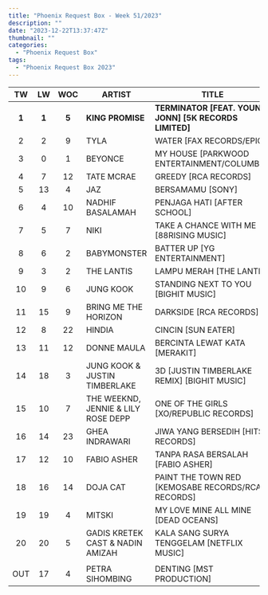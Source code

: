 ```yaml
---
title: "Phoenix Request Box - Week 51/2023"
description: ""
date: "2023-12-22T13:37:47Z"
thumbnail: ""
categories:
  - "Phoenix Request Box"
tags:
  - "Phoenix Request Box 2023"
---
```

<!--more-->
|TW|LW|WOC|ARTIST|TITLE|PEAK|PTW|
|:----:|:----:|:----:|----|----|:----:|:----:|
|**1**|**1**|**5**|**KING PROMISE**|**TERMINATOR [FEAT. YOUNG JONN] [5K RECORDS LIMITED]**|**1**|**7600**|
|2|2|9|TYLA|WATER [FAX RECORDS/EPIC]|2|2070|
|3|0|1|BEYONCE|MY HOUSE [PARKWOOD ENTERTAINMENT/COLUMBIA]|3|1640|
|4|7|12|TATE MCRAE|GREEDY [RCA RECORDS]|1|1595|
|5|13|4|JAZ|BERSAMAMU [SONY]|5|1551|
|6|4|10|NADHIF BASALAMAH|PENJAGA HATI [AFTER SCHOOL]|1|1460|
|7|5|7|NIKI|TAKE A CHANCE WITH ME [88RISING MUSIC]|2|1386|
|8|6|2|BABYMONSTER|BATTER UP [YG ENTERTAINMENT]|6|1340|
|9|3|2|THE LANTIS|LAMPU MERAH [THE LANTIS]|3|1021|
|10|9|6|JUNG KOOK|STANDING NEXT TO YOU [BIGHIT MUSIC]|2|743|
|11|15|9|BRING ME THE HORIZON|DARKSIDE [RCA RECORDS]|8|720|
|12|8|22|HINDIA|CINCIN [SUN EATER]|1|652|
|13|11|12|DONNE MAULA|BERCINTA LEWAT KATA [MERAKIT]|1|472|
|14|18|3|JUNG KOOK & JUSTIN TIMBERLAKE|3D [JUSTIN TIMBERLAKE REMIX] [BIGHIT MUSIC]|14|440|
|15|10|7|THE WEEKND, JENNIE & LILY ROSE DEPP|ONE OF THE GIRLS [XO/REPUBLIC RECORDS]|8|394|
|16|14|23|GHEA INDRAWARI|JIWA YANG BERSEDIH [HITS RECORDS]|1|393|
|17|12|10|FABIO ASHER|TANPA RASA BERSALAH [FABIO ASHER]|10|376|
|18|16|14|DOJA CAT|PAINT THE TOWN RED [KEMOSABE RECORDS/RCA RECORDS]|2|359|
|19|19|4|MITSKI|MY LOVE MINE ALL MINE [DEAD OCEANS]|12|355|
|20|20|5|GADIS KRETEK CAST & NADIN AMIZAH|KALA SANG SURYA TENGGELAM [NETFLIX MUSIC]|3|280|
| | | | | | | |
|OUT|17|4|PETRA SIHOMBING|DENTING [MST PRODUCTION]|5| |
